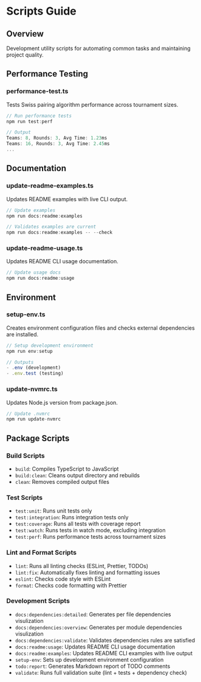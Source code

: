 # Scripts Guide

## Overview

Development utility scripts for automating common tasks and maintaining project quality.

## Performance Testing

### performance-test.ts

Tests Swiss pairing algorithm performance across tournament sizes.

```typescript
// Run performance tests
npm run test:perf

// Output
Teams: 8, Rounds: 3, Avg Time: 1.23ms
Teams: 16, Rounds: 3, Avg Time: 2.45ms
...
```

## Documentation

### update-readme-examples.ts

Updates README examples with live CLI output.

```typescript
// Update examples
npm run docs:readme:examples

// Validates examples are current
npm run docs:readme:examples -- --check
```

### update-readme-usage.ts

Updates README CLI usage documentation.

```typescript
// Update usage docs
npm run docs:readme:usage
```

## Environment

### setup-env.ts

Creates environment configuration files and checks external dependencies are installed.

```typescript
// Setup development environment
npm run env:setup

// Outputs
- .env (development)
- .env.test (testing)
```

### update-nvmrc.ts

Updates Node.js version from package.json.

```typescript
// Update .nvmrc
npm run update-nvmrc
```

## Package Scripts

### Build Scripts

- `build`: Compiles TypeScript to JavaScript
- `build:clean`: Cleans output directory and rebuilds
- `clean`: Removes compiled output files

### Test Scripts

- `test:unit`: Runs unit tests only
- `test:integration`: Runs integration tests only
- `test:coverage`: Runs all tests with coverage report
- `test:watch`: Runs tests in watch mode, excluding integration
- `test:perf`: Runs performance tests across tournament sizes

### Lint and Format Scripts

- `lint`: Runs all linting checks (ESLint, Prettier, TODOs)
- `lint:fix`: Automatically fixes linting and formatting issues
- `eslint`: Checks code style with ESLint
- `format`: Checks code formatting with Prettier

### Development Scripts

- `docs:dependencies:detailed`: Generates per file dependencies visulization
- `docs:dependencies:overview`: Generates per module dependencies visulization
- `docs:dependencies:validate`: Validates dependencies rules are satisfied
- `docs:readme:usage`: Updates README CLI usage documentation
- `docs:readme:examples`: Updates README CLI examples with live output
- `setup-env`: Sets up development environment configuration
- `todo:report`: Generates Markdown report of TODO comments
- `validate`: Runs full validation suite (lint + tests + dependency check)
